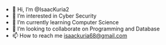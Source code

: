 - 👋 Hi, I’m @IsaacKuria2
- 👀 I’m interested in Cyber Security
- 🌱 I’m currently learning Computer Science
- 💞️ I’m looking to collaborate on Programming and Database
- 📫 How to reach me isaackuria68@gmail.com

<!---
IsaacKuria2/IsaacKuria2 is a ✨ special ✨ repository because its `README.md` (this file) appears on your GitHub profile.
You can click the Preview link to take a look at your changes.
--->
